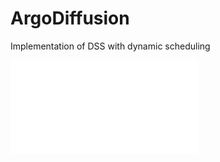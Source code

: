 # ArgoDiffusion
Implementation of DSS with dynamic scheduling

![](images/images/dss-concept.pdf?raw=true)
